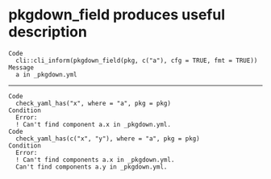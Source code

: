 # pkgdown_field produces useful description

    Code
      cli::cli_inform(pkgdown_field(pkg, c("a"), cfg = TRUE, fmt = TRUE))
    Message
      a in _pkgdown.yml

---

    Code
      check_yaml_has("x", where = "a", pkg = pkg)
    Condition
      Error:
      ! Can't find component a.x in _pkgdown.yml.
    Code
      check_yaml_has(c("x", "y"), where = "a", pkg = pkg)
    Condition
      Error:
      ! Can't find components a.x in _pkgdown.yml.
      Can't find components a.y in _pkgdown.yml.


